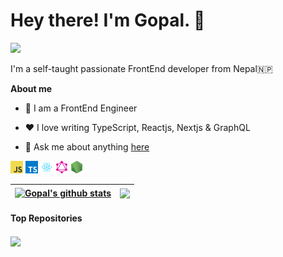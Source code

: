 # Hey there! I'm Gopal. 👋
![](https://komarev.com/ghpvc/?username=gopaladhikari)

I'm a self-taught passionate FrontEnd developer from Nepal🇳🇵

**About me**

- 💼 I am a FrontEnd Engineer

- ❤️ I love writing TypeScript, Reactjs, Nextjs & GraphQL

- 💬 Ask me about anything [here](https://github.com/gopaladhikari/gopaladhikari/issues)

<code><img height="20" alt="javascript" src="https://raw.githubusercontent.com/github/explore/80688e429a7d4ef2fca1e82350fe8e3517d3494d/topics/javascript/javascript.png"></code>
<code><img height="20" alt="typescript" src="https://raw.githubusercontent.com/github/explore/80688e429a7d4ef2fca1e82350fe8e3517d3494d/topics/typescript/typescript.png"></code>
<code><img height="20" alt="react" src="https://raw.githubusercontent.com/github/explore/80688e429a7d4ef2fca1e82350fe8e3517d3494d/topics/react/react.png"></code>
<code><img height="20" alt="graphql" src="https://raw.githubusercontent.com/github/explore/5c058a388828bb5fde0bcafd4bc867b5bb3f26f3/topics/graphql/graphql.png"></code>
<code><img height="20" alt="nodejs" src="https://raw.githubusercontent.com/github/explore/80688e429a7d4ef2fca1e82350fe8e3517d3494d/topics/nodejs/nodejs.png"></code>

| <a href="https://github.com/gopaladhikari/github-readme-stats"><img align="center" src="https://github-readme-stats.vercel.app/api?username=gopaladhikari&show_icons=true&include_all_commits=true&theme=buefy&hide_border=true" alt="Gopal's github stats" /></a> | <a href="https://github.com/gopaladhikari/github-readme-stats"><img align="center" src="https://github-readme-stats.vercel.app/api/top-langs/?username=gopaladhikari&layout=compact&theme=buefy&hide_border=true" /></a> |
| ------------------------------------------------------------------------------------------------------------------------------------------------------------------------------------------------------------------------------------------------------------------ | ------------------------------------------------------------------------------------------------------------------------------------------------------------------------------------------------------------------------ |

#### Top Repositories

<a href="https://github.com/gopaladhikari/github-readme-stats">
  <img align="center" src="https://github-readme-stats.vercel.app/api/pin/?username=anuraghazra&repo=github-readme-stats&theme=buefy" />
</a>
